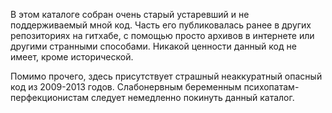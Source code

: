 В этом каталоге собран очень старый устаревший и не поддерживаемый мной код.
Часть его публиковалась ранее в других репозиториях на гитхабе, с помощью
просто архивов в интернете или другими странными способами. Никакой ценности
данный код не имеет, кроме исторической.

Помимо прочего, здесь присутствует страшный неаккуратный опасный код
из 2009-2013 годов. Слабонервным беременным психопатам-перфекционистам следует
немедленно покинуть данный каталог.
